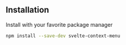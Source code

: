 ## Installation

Install with your favorite package manager

```sh
npm install --save-dev svelte-context-menu
```


